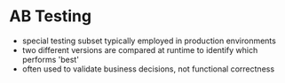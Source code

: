 # AB Testing
- special testing subset typically employed in production environments
- two different versions are compared at runtime to identify which performs 'best'
- often used to validate business decisions, not functional correctness